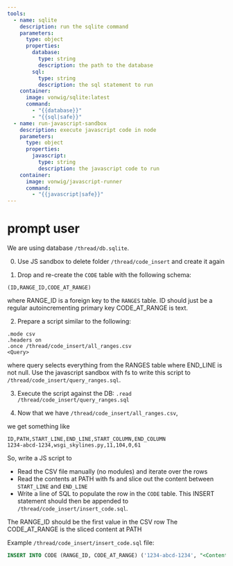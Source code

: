 ```yaml
---
tools:
  - name: sqlite
    description: run the sqlite command
    parameters:
      type: object
      properties:
        database:
          type: string
          description: the path to the database
        sql:
          type: string
          description: the sql statement to run
    container:
      image: vonwig/sqlite:latest
      command:
        - "{{database}}"
        - "{{sql|safe}}"
  - name: run-javascript-sandbox
    description: execute javascript code in node
    parameters:
      type: object
      properties:
        javascript:
          type: string
          description: the javascript code to run
    container:
      image: vonwig/javascript-runner
      command:
        - "{{javascript|safe}}"
---
```


# prompt user

We are using database `/thread/db.sqlite`.

0. Use JS sandbox to delete folder `/thread/code_insert` and create it again

1. Drop and re-create the `CODE` table with the following schema:
```
(ID,RANGE_ID,CODE_AT_RANGE)
```

where RANGE_ID is a foreign key to the `RANGES` table.
ID should just be a regular autoincrementing primary key
CODE_AT_RANGE is text.

2. Prepare a script similar to the following:
```
.mode csv
.headers on
.once /thread/code_insert/all_ranges.csv
<Query>
``` 
where query selects everything from the RANGES table where END_LINE is not null. Use the javascript sandbox with fs to write this script to `/thread/code_insert/query_ranges.sql`.

3. Execute the script against the DB: `.read /thread/code_insert/query_ranges.sql`

4. Now that we have `/thread/code_insert/all_ranges.csv`,

we get something like
```csv
ID,PATH,START_LINE,END_LINE,START_COLUMN,END_COLUMN
1234-abcd-1234,wsgi_skylines.py,11,104,0,61
```

So, write a JS script to 
- Read the CSV file manually (no modules) and iterate over the rows
- Read the contents at PATH with fs and slice out the content between `START_LINE` and `END_LINE`
- Write a line of SQL to populate the row in the `CODE` table. This INSERT statement should then be appended to `/thread/code_insert/insert_code.sql`.

The RANGE_ID should be the first value in the CSV row
The CODE_AT_RANGE is the sliced content at PATH

Example `/thread/code_insert/insert_code.sql` file:

```sql
INSERT INTO CODE (RANGE_ID, CODE_AT_RANGE) ('1234-abcd-1234', "<Contents of wsgi_skylines from line 11 to 104>")
```

